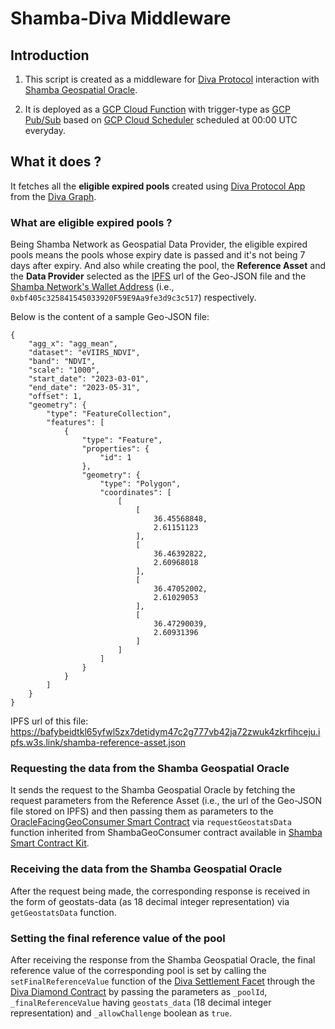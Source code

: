 # Shamba-Diva Middleware

## Introduction

1. This script is created as a middleware for [Diva Protocol](https://www.divaprotocol.io/) interaction with [Shamba Geospatial Oracle](https://shamba.network).

2. It is deployed as a [GCP Cloud Function](https://cloud.google.com/functions) with trigger-type as [GCP Pub/Sub](https://cloud.google.com/functions/docs/calling/pubsub) based on [GCP Cloud Scheduler](https://cloud.google.com/scheduler) scheduled at 00:00 UTC everyday. 

## What it does ?

It fetches all the **eligible expired pools** created using [Diva Protocol App](https://app.diva.finance/) from the [Diva Graph](https://thegraph.com/hosted-service/subgraph/divaprotocol/diva-polygon-pilot). 

### What are eligible expired pools ?

Being Shamba Network as Geospatial Data Provider, the eligible expired pools means the pools whose expiry date is passed and it's not being 7 days after expiry. And also while creating the pool, the **Reference Asset** and the **Data Provider** selected as the [IPFS](https://web3.storage/) url of the Geo-JSON file and the [Shamba Network's Wallet Address](https://polygonscan.com/address/0xbf405c325841545033920F59E9Aa9fe3d9c3c517) (i.e., `0xbf405c325841545033920F59E9Aa9fe3d9c3c517`) respectively. 

Below is the content of a sample Geo-JSON file:

```
{
    "agg_x": "agg_mean",
    "dataset": "eVIIRS_NDVI",
    "band": "NDVI",
    "scale": "1000",
    "start_date": "2023-03-01",
    "end_date": "2023-05-31",
    "offset": 1,
    "geometry": {
        "type": "FeatureCollection",
        "features": [
            {
                "type": "Feature",
                "properties": {
                    "id": 1
                },
                "geometry": {
                    "type": "Polygon",
                    "coordinates": [
                        [
                            [
                                36.45568848,
                                2.61151123
                            ],
                            [
                                36.46392822,
                                2.60968018
                            ],
                            [
                                36.47052002,
                                2.61029053
                            ],
                            [
                                36.47290039,
                                2.60931396
                            ]
                        ]
                    ]
                }
            }
        ]
    }
}
```

IPFS url of this file: https://bafybeidtkl65yfwl5zx7detidym47c2g777vb42ja72zwuk4zkrfihceju.ipfs.w3s.link/shamba-reference-asset.json

### Requesting the data from the Shamba Geospatial Oracle 

It sends the request to the Shamba Geospatial Oracle by fetching the request parameters from the Reference Asset (i.e., the url of the Geo-JSON file stored on IPFS) and then passing them as parameters to the [OracleFacingGeoConsumer Smart Contract](https://polygonscan.com/address/0xa86AC2eB05Fd8459eA07eC0cfD96722f4d75d02c) via `requestGeostatsData` function inherited from ShambaGeoConsumer contract available in [Shamba Smart Contract Kit](https://github.com/shambadynamic/shamba-smartcontractkit).

### Receiving the data from the Shamba Geospatial Oracle 

After the request being made, the corresponding response is received in the form of geostats-data (as 18 decimal integer representation) via `getGeostatsData` function.

### Setting the final reference value of the pool

After receiving the response from the Shamba Geospatial Oracle, the final reference value of the corresponding pool is set by calling the `setFinalReferenceValue` function of the [Diva Settlement Facet](https://polygonscan.com/address/0x6b6a542fe58d977189b607040cbb8a67f74fd161) through the [Diva Diamond Contract](https://polygonscan.com/address/0xFf7d52432B19521276962B67FFB432eCcA609148) by passing the parameters as `_poolId`, `_finalReferenceValue` having `geostats_data` (18 decimal integer representation) and `_allowChallenge` boolean as `true`.











